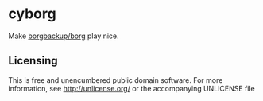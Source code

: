 cyborg
======

Make [borgbackup/borg][borgbackup/borg] play nice.


Licensing
---------

This is free and unencumbered public domain software. For more
information, see http://unlicense.org/ or the accompanying UNLICENSE file


[borgbackup/borg]: https://github.com/borgbackup/borg
